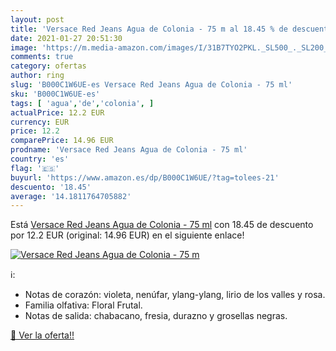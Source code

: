 ```yaml
---
layout: post
title: 'Versace Red Jeans Agua de Colonia - 75 m al 18.45 % de descuento'
date: 2021-01-27 20:51:30
image: 'https://m.media-amazon.com/images/I/31B7TYO2PKL._SL500_._SL200_.jpg'
comments: true
category: ofertas
author: ring
slug: 'B000C1W6UE-es Versace Red Jeans Agua de Colonia - 75 ml'
sku: 'B000C1W6UE-es'
tags: [ 'agua','de','colonia', ]
actualPrice: 12.2 EUR
currency: EUR
price: 12.2
comparePrice: 14.96 EUR
prodname: 'Versace Red Jeans Agua de Colonia - 75 ml'
country: 'es'
flag: '🇪🇸'
buyurl: 'https://www.amazon.es/dp/B000C1W6UE/?tag=tolees-21'
descuento: '18.45'
average: '14.1811764705882'
---
```


Está [Versace Red Jeans Agua de Colonia - 75 ml](https://www.amazon.es/dp/B000C1W6UE/?tag=tolees-21) con 18.45 de descuento por 12.2 EUR (original: 14.96 EUR) en el siguiente enlace!

[![Versace Red Jeans Agua de Colonia - 75 m](https://m.media-amazon.com/images/I/31B7TYO2PKL._SL500_._SL200_.jpg)](https://www.amazon.es/dp/B000C1W6UE/?tag=tolees-21)

ℹ️:

- Notas de corazón: violeta, nenúfar, ylang-ylang, lirio de los valles y rosa.
- Familia olfativa: Floral Frutal.
- Notas de salida: chabacano, fresia, durazno y grosellas negras.

[🛒 Ver la oferta!!](https://www.amazon.es/dp/B000C1W6UE/?tag=tolees-21)

